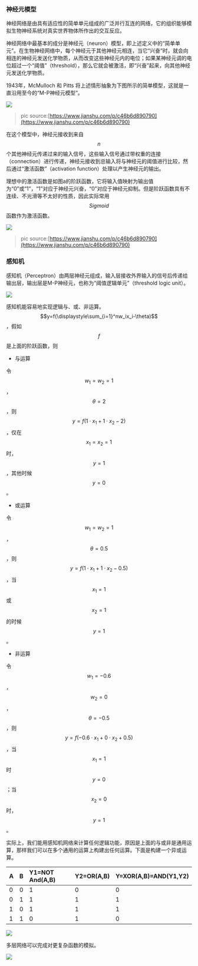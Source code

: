 ### 神经元模型

神经网络是由具有适应性的简单单元组成的广泛并行互连的网络，它的组织能够模拟生物神经系统对真实世界物体所作出的交互反应。

神经网络中最基本的成分是神经元（neuron）模型，即上述定义中的“简单单元”。在生物神经网络中，每个神经元于其他神经元相连，当它“兴奋”时，就会向相连的神经元发送化学物质，从而改变这些神经元内的电位；如果某神经元调的电位超过一个“阈值”（threshold），那么它就会被激活，即“兴奋”起来，向其他神经元发送化学物质。

1943年，McMulloch 和 Pitts 将上述情形抽象为下图所示的简单模型，这就是一直沿用至今的“M-P神经元模型”。

![](/assets/mp-neuron.png)

> pic source:[https://www.jianshu.com/p/c46b6d890790](https://www.jianshu.com/p/c46b6d890790)

在这个模型中，神经元接收到来自$$n$$个其他神经元传递过来的输入信号，这些输入信号通过带权重的连接（connection）进行传递，神经元接收到总输入将与神经元的阈值进行比较，然后通过“激活函数”（activation function）处理以产生神经元的输出。

理想中的激活函数是如图a的阶跃函数，它将输入值映射为输出值为“0”或“1”，“1”对应于神经元兴奋，“0”对应于神经元抑制。但是阶跃函数具有不连续、不光滑等不太好的性质，因此实际常用$$Sigmoid$$函数作为激活函数。

![](/assets/activation-function.png)

> pic source:[https://www.jianshu.com/p/c46b6d890790](https://www.jianshu.com/p/c46b6d890790)

### 感知机

感知机（Perceptron）由两层神经元组成，输入层接收外界输入的信号后传递给输出层，输出层是M-P神经元，也称为“阈值逻辑单元”（threshold logic unit）。

![](/assets/perceptron.png)

感知机能容易地实现逻辑与、或、非运算。$$y=f(\displaystyle\sum_{i=1}^nw_ix_i-\theta)$$，假如$$f$$是上面的阶跃函数，则

* 与运算

令$$w_1=w_2=1$$，$$\theta = 2$$，则$$y=f(1 \cdot  x_1 + 1\cdot x_2 -2)$$，仅在$$x_1=x_2=1$$时，$$y=1$$，其他时候$$y=0$$。

* 或运算

令$$w_1=w_2=1$$，$$\theta = 0.5$$，则 $$y=f(1 \cdot x_1 + 1 \cdot x_2 -0.5)$$，当$$x_1 =1 $$或$$x_2=1$$的时候$$y=1$$。

* 非运算

令$$w_1 = -0.6$$，$$w_2 = 0$$，$$\theta = -0.5$$，则$$y=f(-0.6 \cdot x_1 + 0 \cdot x_2 +0.5)$$，当$$x_1=1$$时$$y=0$$；当$$x_2=0$$时，$$y=1$$。

实际上，我们能用感知机网络来计算任何逻辑功能，原因是上面的与或非是通用运算，那样我们可以在多个通用的运算上构建出任何运算。下面是构建一个异或运算。

| A | B | Y1=NOT And\(A,B\) | Y2=OR\(A,B\) | Y=XOR\(A,B\)=AND\(Y1,Y2\) |
| :--- | :--- | :--- | :--- | :--- |
| 0 | 0 | 1 | 0 | 0 |
| 0 | 1 | 1 | 1 | 1 |
| 1 | 0 | 1 | 1 | 1 |
| 1 | 1 | 0 | 1 | 0 |

![](/assets/peception-xor.PNG)

多层网络可以完成对更复杂函数的模拟。

![](/assets/peception-xo2r.PNG)

